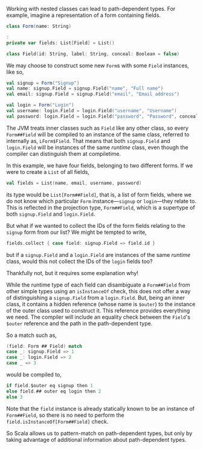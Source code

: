 Working with nested classes can lead to path-dependent types. For example, imagine a representation of a form containing
fields.

```scala
class Form(name: String)

:
private var fields: List[Field] = List()

class Field(id: String, label: String, conceal: Boolean = false)
```

We may choose to construct some new `Form`s with some `Field` instances, like so,

```scala
val signup = Form("Signup")
val name: signup.Field = signup.Field("name", "Full name")
val email: signup.Field = signup.Field("email", "Email address")

val login = Form("Login")
val username: login.Field = login.Field("username", "Username")
val password: login.Field = login.Field("password", "Password", conceal = true)
```

The JVM treats inner classes such as `Field` like any other class, so every `Form##Field` will be compiled to an
instance of the same class, referred to internally as, `LForm$Field`. That means that both `signup.Field` and
`login.Field` will be instances of the same _runtime_ class, even though the compiler can distinguish them at
compiletime.

In this example, we have four fields, belonging to two different forms. If we were to create a `List` of all fields,

```scala
val fields = List(name, email, username, password)
```

its type would be `List[Form##Field]`, that is, a list of form fields, where we do not know which particular
`Form` instance—`signup` or `login`—they relate to. This is reflected in the projection type, `Form##Field`, which is a
supertype of both `signup.Field` and `login.Field`.

But what if we wanted to collect the IDs of the form fields relating to the `signup` form from our list? We might be
tempted to write,

```scala
fields.collect { case field: signup.Field => field.id }
```

but if a `signup.Field` and a `login.Field` are instances of the same _runtime_ class, would this not collect the IDs of
the `login` fields too?

Thankfully not, but it requires some explanation why!

While the runtime type of each field can disambiguate a `Form##Field` from other simple types using an
`isInstanceOf` check, this does not offer a way of distinguishing a `signup.Field` from a `login.Field`. But, being an
inner class, it contains a hidden reference (whose name is `$outer`) to the instance of the outer class used to
construct it. This reference provides everything we need. The compiler will include an equality check between
the `Field`'s `$outer` reference and the path in the path-dependent type.

So a match such as,

```scala
(field: Form ## Field) match
case _: signup.Field => 1
case _: login.Field => 2
case _ => 3
```

would be compiled to,

```scala
if field.$outer eq signup then 1
else field.## outer eq login then 2
else 3
```

Note that the `field` instance is already statically known to be an instance of `Form##Field`, so there is no need to
perform the `field.isInstanceOf[Form##Field]` check.

So Scala allows us to pattern-match on path-dependent types, but only by taking advantage of additional information
about path-dependent types.